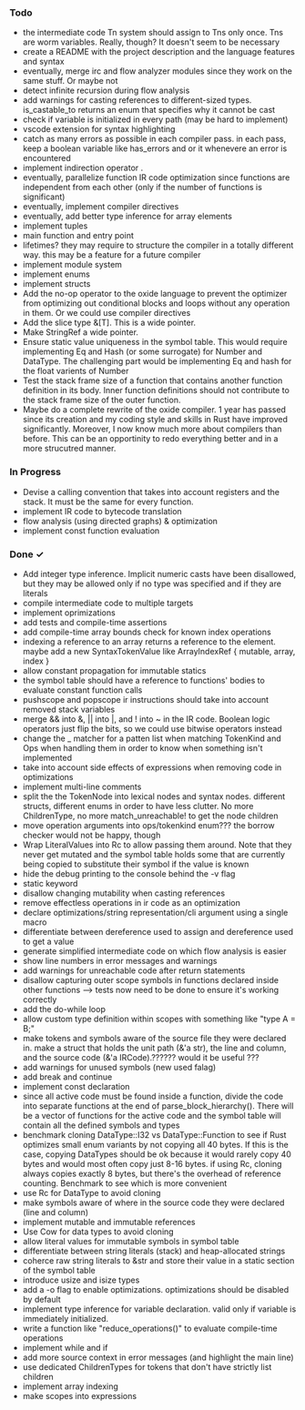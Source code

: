 
### Todo

- the intermediate code Tn system should assign to Tns only once. Tns are worm variables. Really, though? It doesn't seem to be necessary
- create a README with the project description and the language features and syntax
- eventually, merge irc and flow analyzer modules since they work on the same stuff. Or maybe not
- detect infinite recursion during flow analysis
- add warnings for casting references to different-sized types. is_castable_to returns an enum that specifies why it cannot be cast
- check if variable is initialized in every path (may be hard to implement)
- vscode extension for syntax highlighting
- catch as many errors as possible in each compiler pass. in each pass, keep a boolean variable like has_errors and or it whenevere an error is encountered
- implement indirection operator .
- eventually, parallelize function IR code optimization since functions are independent from each other (only if the number of functions is significant)
- eventually, implement compiler directives
- eventually, add better type inference for array elements
- implement tuples
- main function and entry point
- lifetimes? they may require to structure the compiler in a totally different way. this may be a feature for a future compiler
- implement module system
- implement enums
- implement structs
- Add the no-op operator to the oxide language to prevent the optimizer from optimizing out conditional blocks and loops without any operation in them. Or we could use compiler directives
- Add the slice type &[T]. This is a wide pointer.
- Make StringRef a wide pointer.
- Ensure static value uniqueness in the symbol table. This would require implementing Eq and Hash (or some surrogate) for Number and DataType. The challenging part would be implementing Eq and hash for the float varients of Number
- Test the stack frame size of a function that contains another function definition in its body. Inner function definitions should not contribute to the stack frame size of the outer function.
- Maybe do a complete rewrite of the oxide compiler. 1 year has passed since its creation and my coding style and skills in Rust have improved significantly. Moreover, I now know much more about compilers than before. This can be an opportinity to redo everything better and in a more strucutred manner.

### In Progress

- Devise a calling convention that takes into account registers and the stack. It must be the same for every function.
- implement IR code to bytecode translation
- flow analysis (using directed graphs) & optimization
- implement const function evaluation

### Done ✓

- Add integer type inference. Implicit numeric casts have been disallowed, but they may be allowed only if no type was specified and if they are literals
- compile intermediate code to multiple targets
- implement oprimizations
- add tests and compile-time assertions
- add compile-time array bounds check for known index operations
- indexing a reference to an array returns a reference to the element. maybe add a new SyntaxTokenValue like ArrayIndexRef { mutable, array, index }
- allow constant propagation for immutable statics
- the symbol table should have a reference to functions' bodies to evaluate constant function calls
- pushscope and popscope ir instructions should take into account removed stack variables
- merge && into &, || into |, and ! into ~ in the IR code. Boolean logic operators just flip the bits, so we could use bitwise operators instead
- change the _ matcher for a patten list when matching TokenKind and Ops when handling them in order to know when something isn't implemented
- take into account side effects of expressions when removing code in optimizations
- implement multi-line comments
- split the the TokenNode into lexical nodes and syntax nodes. different structs, different enums in order to have less clutter. No more ChildrenType, no more match_unreachable! to get the node children
- move operation arguments into ops/tokenkind enum??? the borrow checker would not be happy, though
- Wrap LiteralValues into Rc to allow passing them around. Note that they never get mutated and the symbol table holds some that are currently being copied to substitute their symbol if the value is known
- hide the debug printing to the console behind the -v flag
- static keyword
- disallow changing mutability when casting references
- remove effectless operations in ir code as an optimization
- declare optimizations/string representation/cli argument using a single macro
- differentiate between dereference used to assign and dereference used to get a value
- generate simplified intermediate code on which flow analysis is easier
- show line numbers in error messages and warnings
- add warnings for unreachable code after return statements
- disallow capturing outer scope symbols in functions declared inside other functions --> tests now need to be done to ensure it's working correctly
- add the do-while loop
- allow custom type definition within scopes with something like "type A = B;"
- make tokens and symbols aware of the source file they were declared in. make a struct that holds the unit path (&'a str), the line and column, and the source code (&'a IRCode).?????? would it be useful ???
- add warnings for unused symbols (new used falag)
- add break and continue
- implement const declaration
- since all active code must be found inside a function, divide the code into separate functions at the end of parse_block_hierarchy(). There will be a vector of functions for the active code and the symbol table will contain all the defined symbols and types
- benchmark cloning DataType::I32 vs DataType::Function to see if Rust optimizes small enum variants by not copying all 40 bytes. If this is the case, copying DataTypes should be ok because it would rarely copy 40 bytes and would most often copy just 8-16 bytes. if using Rc<DataType>, cloning always copies exactly 8 bytes, but there's the overhead of reference counting. Benchmark to see which is more convenient
- use Rc for DataType to avoid cloning
- make symbols aware of where in the source code they were declared (line and column)
- implement mutable and immutable references
- Use Cow for data types to avoid cloning
- allow literal values for immutable symbols in symbol table
- differentiate between string literals (stack) and heap-allocated strings
- coherce raw string literals to &str and store their value in a static section of the symbol table
- introduce usize and isize types
- add a -o flag to enable optimizations. optimizations should be disabled by default
- implement type inference for variable declaration. valid only if variable is immediately initialized.
- write a function like "reduce_operations()" to evaluate compile-time operations
- implement while and if
- add more source context in error messages (and highlight the main line)
- use dedicated ChildrenTypes for tokens that don't have strictly list children
- implement array indexing
- make scopes into expressions
